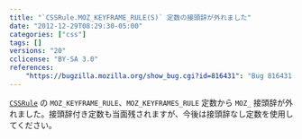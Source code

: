 ```yaml
---
title: "`CSSRule.MOZ_KEYFRAME_RULE(S)` 定数の接頭辞が外れました"
date: "2012-12-29T08:29:30-05:00"
categories: ["css"]
tags: []
versions: "20"
cclicense: "BY-SA 3.0"
references:
    "https://bugzilla.mozilla.org/show_bug.cgi?id=816431": "Bug 816431 – unprefix CSSRule.MOZ_KEYFRAME{,S}_RULE constants"
---
```

[`CSSRule`](https://developer.mozilla.org/ja/docs/DOM/cssRule) の `MOZ_KEYFRAME_RULE`、`MOZ_KEYFRAMES_RULE` 定数から `MOZ_` 接頭辞が外れました。接頭辞付き定数も当面残されますが、今後は接頭辞なし定数を使用してください。
